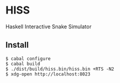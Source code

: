 HISS
=======

Haskell Interactive Snake Simulator


Install
---------

```
$ cabal configure
$ cabal build
$ ./dist/build/hiss.bin/hiss.bin +RTS -N2
$ xdg-open http://localhost:8023
```

